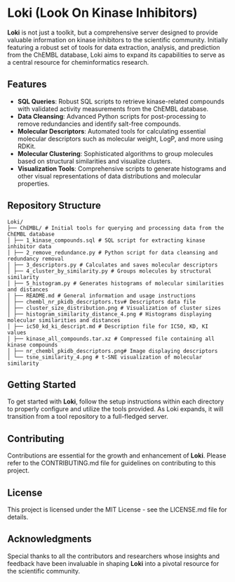 # Loki (Look On Kinase Inhibitors)

**Loki** is not just a toolkit, but a comprehensive server designed to provide valuable information on kinase inhibitors to the scientific community. Initially featuring a robust set of tools for data extraction, analysis, and prediction from the ChEMBL database, Loki aims to expand its capabilities to serve as a central resource for cheminformatics research.

## Features
- **SQL Queries**: Robust SQL scripts to retrieve kinase-related compounds with validated activity measurements from the ChEMBL database.
- **Data Cleansing**: Advanced Python scripts for post-processing to remove redundancies and identify salt-free compounds.
- **Molecular Descriptors**: Automated tools for calculating essential molecular descriptors such as molecular weight, LogP, and more using RDKit.
- **Molecular Clustering**: Sophisticated algorithms to group molecules based on structural similarities and visualize clusters.
- **Visualization Tools**: Comprehensive scripts to generate histograms and other visual representations of data distributions and molecular properties.

## Repository Structure

    Loki/
    ├── ChEMBL/ # Initial tools for querying and processing data from the ChEMBL database
    │ ├── 1_kinase_compounds.sql # SQL script for extracting kinase inhibitor data
    │ ├── 2_remove_redundance.py # Python script for data cleansing and redundancy removal
    │ ├── 3_descriptors.py # Calculates and saves molecular descriptors
    │ ├── 4_cluster_by_similarity.py # Groups molecules by structural similarity
    │ ├── 5_histogram.py # Generates histograms of molecular similarities and distances
    │ ├── README.md # General information and usage instructions
    │ ├── chembl_nr_pkidb_descriptors.tsv# Descriptors data file
    │ ├── cluster_size_distribution.png # Visualization of cluster sizes
    │ ├── histogram_similarity_distance_4.png # Histograms displaying molecular similarities and distances
    │ ├── ic50_kd_ki_descript.md # Description file for IC50, KD, KI values
    │ ├── kinase_all_compounds.tar.xz # Compressed file containing all kinase compounds
    │ ├── nr_chembl_pkidb_descriptors.png# Image displaying descriptors
    │ └── tsne_similarity_4.png # t-SNE visualization of molecular similarity

## Getting Started
To get started with **Loki**, follow the setup instructions within each directory to properly configure and utilize the tools provided. As Loki expands, it will transition from a tool repository to a full-fledged server.

## Contributing
Contributions are essential for the growth and enhancement of **Loki**. Please refer to the CONTRIBUTING.md file for guidelines on contributing to this project.

## License
This project is licensed under the MIT License - see the LICENSE.md file for details.

## Acknowledgments
Special thanks to all the contributors and researchers whose insights and feedback have been invaluable in shaping **Loki** into a pivotal resource for the scientific community.
